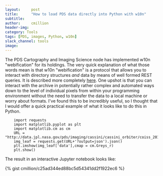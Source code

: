 ```yaml
---
layout:     post
title:      "How to load PDS data directly into Python with w10n"
subtitle:   
author:     cmillion
header-img:
category: Tools
tags: [PDS, images, Python, w10n]
slack_channel: tools
image:
---
```

The PDS Cartography and Imaging Science node has implemented w10n "webification" for its holdings. The very quick explanation of what those words mean is that w10n "webification" is a protocol that allows you to interact with directory structures _and_ data by means of well formed REST queries. It is described more completely [here](http://data.jpl.nasa.gov/planetary-help). One upshot is that you can interact with the archive in potentially rather complex and automated ways down to the level of individual pixels from within your programming environment without the need to transfer the data to a local machine or worry about formats. I've found this to be incredibly useful, so I thought that I would offer a quick practical example of what it looks like to do this in Python.

```
    import requests
    import matplotlib.pyplot as plt
    import matplotlib.cm as cm
    URL = "http://data.jpl.nasa.gov/pds/imaging/cassini/cassini_orbiter/coiss_2015/data/1506288646_1506388236/N1506378403_1.IMG/0/raster/data[]"
    img_leaf = requests.get(URL+'?output=json').json()
    plt.imshow(img_leaf['data'],cmap = cm.Greys_r)
    plt.show()
```

The result in an interactive Jupyter notebook looks like:

{% gist cmillion/c25ad344ed88bc5d54341dd2f1922ec6 %}
